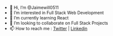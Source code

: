 - 👋 Hi, I’m @Jaimewill0511
- 👀 I’m interested in Full Stack Web Development
- 🌱 I’m currently learning React 
- 💞️ I’m looking to collaborate on Full Stack Projects
- 📫 How to reach me : [Twitter](Https://Twitter.Com/JaimeofLagos) |  [Linkedin](Https://Www.Linkedin.Com/In/William-Binitie-45aa45138/)


<!---
Jaimewill0511/Jaimewill0511 is a ✨ special ✨ repository because its `README.md` (this file) appears on your GitHub profile.
You can click the Preview link to take a look at your changes.
--->
